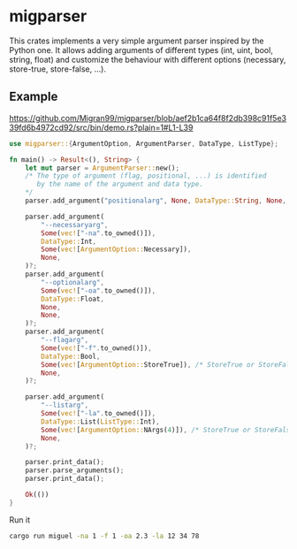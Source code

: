 # migparser
This crates implements a very simple argument parser inspired by the Python one. It allows adding arguments of different types (int, uint, bool, string, float) and customize the behaviour with different options (necessary, store-true, store-false, ...).

## Example

https://github.com/Migran99/migparser/blob/aef2b1ca64f8f2db398c91f5e339fd6b4972cd92/src/bin/demo.rs?plain=1#L1-L39


```rust
use migparser::{ArgumentOption, ArgumentParser, DataType, ListType};

fn main() -> Result<(), String> {
    let mut parser = ArgumentParser::new();
    /* The type of argument (flag, positional, ...) is identified
       by the name of the argument and data type.
    */
    parser.add_argument("positionalarg", None, DataType::String, None, None)?;

    parser.add_argument(
        "--necessaryarg",
        Some(vec!["-na".to_owned()]),
        DataType::Int,
        Some(vec![ArgumentOption::Necessary]),
        None,
    )?;
    parser.add_argument(
        "--optionalarg",
        Some(vec!["-oa".to_owned()]),
        DataType::Float,
        None,
        None,
    )?;
    parser.add_argument(
        "--flagarg",
        Some(vec!["-f".to_owned()]),
        DataType::Bool,
        Some(vec![ArgumentOption::StoreTrue]), /* StoreTrue or StoreFalse for flag */
        None,
    )?;

    parser.add_argument(
        "--listarg",
        Some(vec!["-la".to_owned()]),
        DataType::List(ListType::Int),
        Some(vec![ArgumentOption::NArgs(4)]), /* StoreTrue or StoreFalse for flag */
        None,
    )?;

    parser.print_data();
    parser.parse_arguments();
    parser.print_data();

    Ok(())
}
```


Run it
```bash
cargo run miguel -na 1 -f 1 -oa 2.3 -la 12 34 78
```
